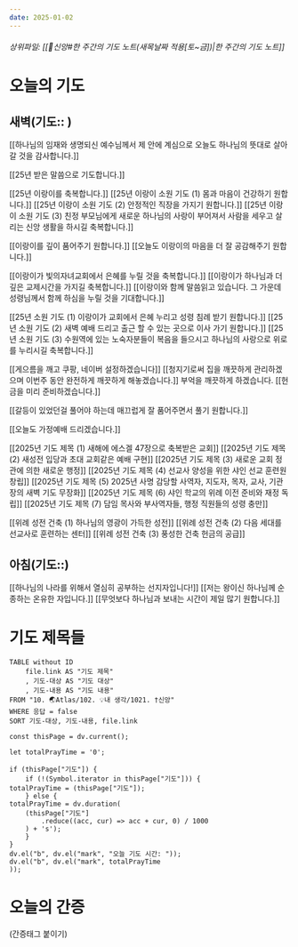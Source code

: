 ```yaml
---
date: 2025-01-02
---
```

###### 상위파일: [[🧭신앙#한 주간의 기도 노트(새목날짜 적용[토~금])|한 주간의 기도 노트]]
# 오늘의 기도
## 새벽(기도:: )
[[하나님의 임재와 생명되신 예수님께서 제 안에 계심으로 오늘도 하나님의 뜻대로 살아갈 것을 감사합니다.]]

[[25년 받은 말씀으로 기도합니다.]]

[[25년 이랑이를 축복합니다.]]
[[25년 이랑이 소원 기도 (1) 몸과 마음이 건강하기 원합니다.]]
[[25년 이랑이 소원 기도 (2) 안정적인 직장을 가지기 원합니다.]]
[[25년 이랑이 소원 기도 (3) 친정 부모님에게 새로운 하나님의 사랑이 부어져서 사람을 세우고 살리는 신앙 생활을 하시길 축복합니다.]]

[[이랑이를 깊이 품어주기 원합니다.]]
[[오늘도 이랑이의 마음을 더 잘 공감해주기 원합니다.]]

[[이랑이가 빛의자녀교회에서 은혜를 누릴 것을 축복합니다.]]
[[이랑이가 하나님과 더 깊은 교제시간을 가지길 축복합니다.]]
[[이랑이와 함께 말씀읽고 있습니다. 그 가운데 성령님께서 함께 하심을 누릴 것을 기대합니다.]]

[[25년 소원 기도 (1) 이랑이가 교회에서 은혜 누리고 성령 침례 받기 원합니다.]]
[[25년 소원 기도 (2) 새벽 예배 드리고 출근 할 수 있는 곳으로 이사 가기 원합니다.]]
[[25년 소원 기도 (3) 수원역에 있는 노숙자분들이 복음을 들으시고 하나님의 사랑으로 위로를 누리시길 축복합니다.]]

[[게으름을 깨고 쿠팡, 네이버 설정하겠습니다]]
[[청지기로써 집을 깨끗하게 관리하겠으며 이번주 동안 완전하게 깨끗하게 해놓겠습니다.]]
부억을 깨끗하게 하겠습니다.
[[헌금을 미리 준비하겠습니다.]]

[[갈등이 있었던걸 풀어야 하는데 매끄럽게 잘 품어주면서 풀기 원합니다.]]

[[오늘도 가정예배 드리겠습니다.]]

[[2025년 기도 제목 (1) 새해에 에스겔 47장으로 축복받은 교회]]
[[2025년 기도 제목 (2) 새성전 입당과 초대 교회같은 예배 구현]]
[[2025년 기도 제목 (3) 새로운 교회 정관에 의한 새로운 행정]]
[[2025년 기도 제목 (4) 선교사 양성을 위한 샤인 선교 훈련원 창립]]
[[2025년 기도 제목 (5) 2025년 사명 감당할 사역자, 지도자, 목자, 교사, 기관장의 새벽 기도 무장화]]
[[2025년 기도 제목 (6) 샤인 학교의 위례 이전 준비와 재정 독립]]
[[2025년 기도 제목 (7) 담임 목사와 부사역자들, 행정 직원들의 성령 충만]]

[[위례 성전 건축 (1) 하나님의 영광이 가득한 성전]]
[[위례 성전 건축 (2) 다음 세대를 선교사로 훈련하는 센터]]
[[위례 성전 건축 (3) 풍성한 건축 헌금의 공급]]

## 아침(기도::)
[[하나님의 나라를 위해서 열심히 공부하는 선지자입니다!]]
[[저는 왕이신 하나님께 순종하는 온유한 자입니다.]]
[[무엇보다 하나님과 보내는 시간이 제일 많기 원합니다.]]


# 기도 제목들
```dataview
TABLE without ID
	file.link AS "기도 제목"
	, 기도-대상 AS "기도 대상"
	, 기도-내용 AS "기도 내용"
FROM "10. 🌏Atlas/102. 💡내 생각/1021. †신앙"
WHERE 응답 = false
SORT 기도-대상, 기도-내용, file.link
```

```dataviewjs
const thisPage = dv.current();

let totalPrayTime = '0';

if (thisPage["기도"]) {
	if (!(Symbol.iterator in thisPage["기도"])) {
totalPrayTime = (thisPage["기도"]);
	} else {
totalPrayTime = dv.duration(
	(thisPage["기도"]
		.reduce((acc, cur) => acc + cur, 0) / 1000
	) + 's');
	}
}
dv.el("b", dv.el("mark", "오늘 기도 시간: "));
dv.el("b", dv.el("mark", totalPrayTime
));
```




# 오늘의 간증
(간증태그 붙이기)